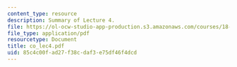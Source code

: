 ```yaml
---
content_type: resource
description: Summary of Lecture 4.
file: https://ol-ocw-studio-app-production.s3.amazonaws.com/courses/18-997-topics-in-combinatorial-optimization-spring-2004/85c4c00fad27f38cdaf3e75df46f4dcd_co_lec4.pdf
file_type: application/pdf
resourcetype: Document
title: co_lec4.pdf
uid: 85c4c00f-ad27-f38c-daf3-e75df46f4dcd
---
```

